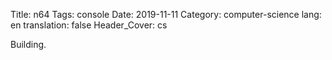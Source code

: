 Title: n64
Tags: console
Date: 2019-11-11
Category: computer-science
lang: en
translation: false
Header_Cover: cs

Building.